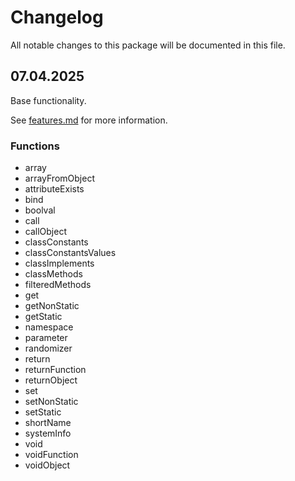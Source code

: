 # Changelog

All notable changes to this package will be documented in this file.

## 07.04.2025

Base functionality.

See [features.md](docs/features.md) for more information.

### Functions
- array
- arrayFromObject
- attributeExists
- bind
- boolval
- call
- callObject
- classConstants
- classConstantsValues
- classImplements
- classMethods
- filteredMethods
- get
- getNonStatic
- getStatic
- namespace
- parameter
- randomizer
- return
- returnFunction
- returnObject
- set
- setNonStatic
- setStatic
- shortName
- systemInfo
- void
- voidFunction
- voidObject